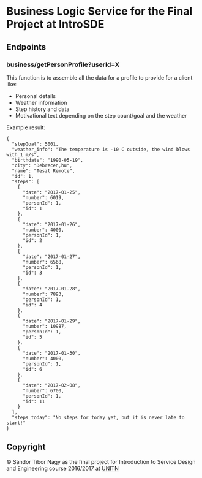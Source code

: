 # Business Logic Service for the Final Project at IntroSDE

## Endpoints

### business/getPersonProfile?userId=X

This function is to assemble all the data for a profile to provide for a client like:
* Personal details
* Weather information
* Step history and data
* Motivational text depending on the step count/goal and the weather

Example result:

```
{
  "stepGoal": 5001,
  "weather_info": "The temperature is -10 C outside, the wind blows with 1 m/s",
  "birthdate": "1990-05-19",
  "city": "Debrecen,hu",
  "name": "Teszt Remote",
  "id": 1,
  "steps": [
    {
      "date": "2017-01-25",
      "number": 6019,
      "personId": 1,
      "id": 1
    },
    {
      "date": "2017-01-26",
      "number": 4000,
      "personId": 1,
      "id": 2
    },
    {
      "date": "2017-01-27",
      "number": 6568,
      "personId": 1,
      "id": 3
    },
    {
      "date": "2017-01-28",
      "number": 7893,
      "personId": 1,
      "id": 4
    },
    {
      "date": "2017-01-29",
      "number": 10987,
      "personId": 1,
      "id": 5
    },
    {
      "date": "2017-01-30",
      "number": 4000,
      "personId": 1,
      "id": 6
    },
    {
      "date": "2017-02-08",
      "number": 6700,
      "personId": 1,
      "id": 11
    }
  ],
  "steps_today": "No steps for today yet, but it is never late to start!"
}
```

## Copyright

&copy; Sándor Tibor Nagy as the final project for Introduction to Service Design and Engineering course 2016/2017 at [UNITN](http://www.unitn.it/)